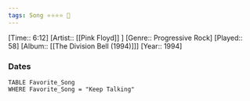 ```yaml
---
tags: Song ⭐⭐⭐⭐ 💛
---
```

[Time:: 6:12]
[Artist:: [[Pink Floyd]] ]
[Genre:: Progressive Rock]
[Played:: 58]
[Album:: [[The Division Bell (1994)]]]
[Year:: 1994]
### Dates
````dataview
TABLE Favorite_Song
WHERE Favorite_Song = "Keep Talking"
````